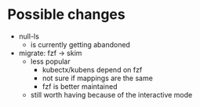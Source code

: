 # Possible changes
- null-ls
    - is currently getting abandoned
- migrate: fzf -> skim
    - less popular
        - kubectx/kubens depend on fzf
        - not sure if mappings are the same
        - fzf is better maintained
    - still worth having because of the interactive mode
